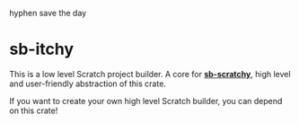 hyphen save the day
# sb-itchy

This is a low level Scratch project builder.
A core for [**sb-scratchy**](https://github.com/rusty-scratch/sb-scratchy), high level and user-friendly abstraction of this crate.

If you want to create your own high level Scratch builder, you can depend on this crate!
